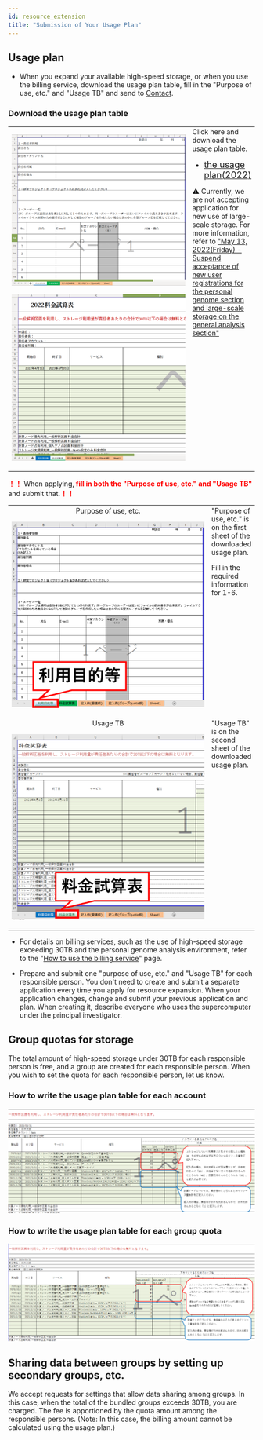 ```yaml
---
id: resource_extension
title: "Submission of Your Usage Plan"
---
```


## Usage plan


- When you expand your available high-speed storage, or when you use the billing service, download the usage plan table, fill in the "Purpose of use, etc." and "Usage TB" and send to [Contact](/application/reference).


### Download the usage plan table

<table>
<tr>
<td width="400" height="400" align="center">

![](usageTB_plain.png)

![](purpose_of_use_etc_plain.png)

</td>
<td valign="top">
Click here and download the usage plan table.

[<ul><li><font size="+1.5">the usage plan(2022)</font></li></ul>](/files/usage_plan-ver2.3.4-2022.xlsx)
<p>&#x26A0; Currently, we are not accepting application for new use of large-scale storage. For more information, refer to <a href="https://sc.ddbj.nig.ac.jp/en/blog/2022-05-13-suspension-of-applications">"May 13, 2022(Friday) - Suspend acceptance of new user registrations for the personal genome section and large-scale storage on the general analysis section"</a></p>
</td>
</tr>
</table>


<font color="red"><b>！！</b></font> When applying,<font color="red"><b> fill in both the "Purpose of use, etc." and "Usage TB"</b></font> and submit that.<font color="red"><b>！！</b></font>  

<table>
<tr>
<td width="400" height="400" align="center">
Purpose of use, etc.

![](purpose_of_use_etc.png)

</td>
<td valign="top">
"Purpose of use, etc." is on the first sheet of the downloaded usage plan.

Fill in the required information for 1-6.
</td>
</tr>
<tr>
<td width="400" height="400" align="center">
Usage TB

![](usageTB.png)

</td>
<td valign="top">
"Usage TB" is on the second sheet of the downloaded usage plan.
</td>

</tr>
</table>

- For details on billing services, such as the use of high-speed storage exceeding 30TB and the personal genome analysis environment, refer to the "[How to use the billing service](/application/billing_service)" page.

- Prepare and submit one "purpose of use, etc." and "Usage TB" for each responsible person. You don't need to create and submit a separate application every time you apply for resource expansion. When your application changes, change and submit your previous application and plan. When creating it, describe everyone who uses the supercomputer under the principal investigator.

## Group quotas for storage

The total amount of high-speed storage under 30TB for each responsible person is free, and a group are created for each responsible person. When you wish to set the quota for each responsible person, let us know.

### How to write the usage plan table for each account
![](usage_plan_table1.png)

### How to write the usage plan table for each group quota
![](usage_plan_table2.png)


## Sharing data between groups by setting up secondary groups, etc.

We accept requests for settings that allow data sharing among groups. In this case, when the total of the bundled groups exceeds 30TB, you are charged. The fee is apportioned by the quota amount among the responsible persons. (Note: In this case, the billing amount cannot be calculated using the usage plan.)

